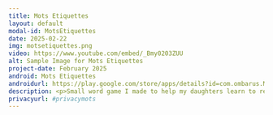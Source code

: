 ```yaml
---
title: Mots Etiquettes
layout: default
modal-id: MotsEtiquettes
date: 2025-02-22
img: motsetiquettes.png
video: https://www.youtube.com/embed/_Bmy0203ZUU
alt: Sample Image for Mots Etiquettes
project-date: February 2025
android: Mots Etiquettes
androidurl: https://play.google.com/store/apps/details?id=com.ombarus.MotsEtiquettes
description: <p>Small word game I made to help my daughters learn to read based on exercises they had to do at school. Feature 213 images sourced from various free marketplaces, a leaderboard and the ability to add friends and family to compete with getting the best time to read 10, 20 or 50 words.<p>Made using <a href="https://godotengine.org/">Godot Engine</a></p>
privacyurl: #privacymots
---
```

